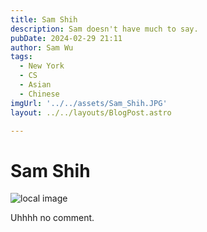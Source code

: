 ```yaml
---
title: Sam Shih
description: Sam doesn't have much to say. 
pubDate: 2024-02-29 21:11
author: Sam Wu
tags:
  - New York
  - CS
  - Asian
  - Chinese
imgUrl: '../../assets/Sam_Shih.JPG'
layout: ../../layouts/BlogPost.astro

---
```

# Sam Shih

![local image](../../assets/Sam_Shih.JPG)

Uhhhh no comment.
